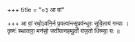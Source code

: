 +++
title = "०३ आ वां"

+++
आ वां॒ रथो॒ऽवनि॒र्न प्र॒वत्वा॑न्त्सृ॒प्रव॑न्धुरः सुवि॒ताय॑ गम्याः ।  
वृष्णः॑ स्थातारा॒ मन॑सो॒ जवी॑यानहम्पू॒र्वो य॑ज॒तो धि॑ष्ण्या॒ यः ॥